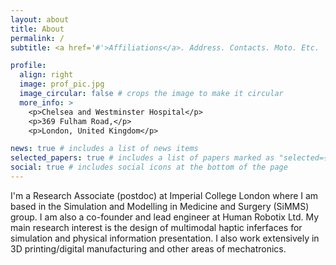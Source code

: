 ```yaml
---
layout: about
title: About
permalink: /
subtitle: <a href='#'>Affiliations</a>. Address. Contacts. Moto. Etc.

profile:
  align: right
  image: prof_pic.jpg
  image_circular: false # crops the image to make it circular
  more_info: >
    <p>Chelsea and Westminster Hospital</p>
    <p>369 Fulham Road,</p>
    <p>London, United Kingdom</p>

news: true # includes a list of news items
selected_papers: true # includes a list of papers marked as "selected={true}"
social: true # includes social icons at the bottom of the page
---
```


I'm a Research Associate (postdoc) at Imperial College London where I am based in the Simulation and Modelling in Medicine and Surgery (SiMMS) group. I am also a co-founder and lead engineer at Human Robotix Ltd. My main research interest is the design of multimodal haptic inferfaces for simulation and physical information presentation. I also work extensively in 3D printing/digital manufacturing and other areas of mechatronics.